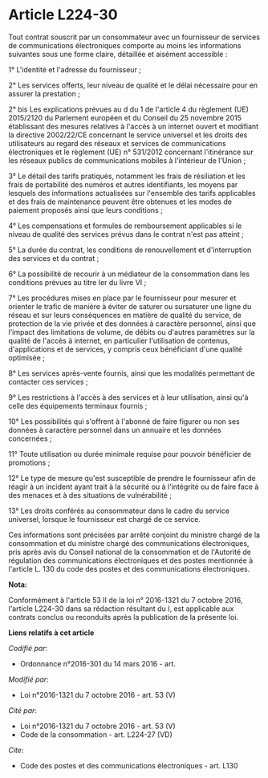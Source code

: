 # Article L224-30

Tout contrat souscrit par un consommateur avec un fournisseur de services de communications électroniques comporte au moins
les informations suivantes sous une forme claire, détaillée et aisément accessible :

1° L'identité et l'adresse du fournisseur ;

2° Les services offerts, leur niveau de qualité et le délai nécessaire pour en assurer la prestation ;

2° bis Les explications prévues au d du 1 de l'article 4 du règlement (UE) 2015/2120 du Parlement européen et du Conseil du
25 novembre 2015 établissant des mesures relatives à l'accès à un internet ouvert et modifiant la directive 2002/22/CE
concernant le service universel et les droits des utilisateurs au regard des réseaux et services de communications
électroniques et le règlement (UE) n° 531/2012 concernant l'itinérance sur les réseaux publics de communications mobiles à
l'intérieur de l'Union ;

3° Le détail des tarifs pratiqués, notamment les frais de résiliation et les frais de portabilité des numéros et autres
identifiants, les moyens par lesquels des informations actualisées sur l'ensemble des tarifs applicables et des frais de
maintenance peuvent être obtenues et les modes de paiement proposés ainsi que leurs conditions ;

4° Les compensations et formules de remboursement applicables si le niveau de qualité des services prévus dans le contrat
n'est pas atteint ;

5° La durée du contrat, les conditions de renouvellement et d'interruption des services et du contrat ;

6° La possibilité de recourir à un médiateur de la consommation dans les conditions prévues au titre Ier du livre VI ;

7° Les procédures mises en place par le fournisseur pour mesurer et orienter le trafic de manière à éviter de saturer ou
sursaturer une ligne du réseau et sur leurs conséquences en matière de qualité du service, de protection de la vie privée et
des données à caractère personnel, ainsi que l'impact des limitations de volume, de débits ou d'autres paramètres sur la
qualité de l'accès à internet, en particulier l'utilisation de contenus, d'applications et de services, y compris ceux
bénéficiant d'une qualité optimisée ;

8° Les services après-vente fournis, ainsi que les modalités permettant de contacter ces services ;

9° Les restrictions à l'accès à des services et à leur utilisation, ainsi qu'à celle des équipements terminaux fournis ;

10° Les possibilités qui s'offrent à l'abonné de faire figurer ou non ses données à caractère personnel dans un annuaire et
les données concernées ;

11° Toute utilisation ou durée minimale requise pour pouvoir bénéficier de promotions ;

12° Le type de mesure qu'est susceptible de prendre le fournisseur afin de réagir à un incident ayant trait à la sécurité ou
à l'intégrité ou de faire face à des menaces et à des situations de vulnérabilité ;

13° Les droits conférés au consommateur dans le cadre du service universel, lorsque le fournisseur est chargé de ce service.

Ces informations sont précisées par arrêté conjoint du ministre chargé de la consommation et du ministre chargé des
communications électroniques, pris après avis du Conseil national de la consommation et de l'Autorité de régulation des
communications électroniques et des postes mentionnée à l'article L. 130 du code des postes et des communications
électroniques.

**Nota:**

Conformément à l'article 53 II de la loi n° 2016-1321 du 7 octobre 2016, l'article L224-30 dans sa rédaction résultant du I,
est applicable aux contrats conclus ou reconduits après la publication de la présente loi.

**Liens relatifs à cet article**

_Codifié par_:

  - Ordonnance n°2016-301 du 14 mars 2016 - art.

_Modifié par_:

  - Loi n°2016-1321 du 7 octobre 2016 - art. 53 (V)

_Cité par_:

  - Loi n°2016-1321 du 7 octobre 2016 - art. 53 (V)
  - Code de la consommation - art. L224-27 (VD)

_Cite_:

  - Code des postes et des communications électroniques - art. L130
